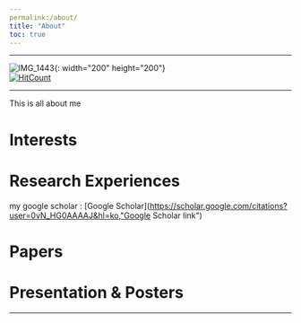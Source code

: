 ```yaml
---
permalink:/about/
title: "About"
toc: true
---
```

* * *
![IMG_1443](https://user-images.githubusercontent.com/35910868/88503062-87d01480-d00b-11ea-8478-1327f8a95be3.jpg){: width="200" height="200"}   
[![HitCount](http://hits.dwyl.com/woodolee/https://woodoleegithubio/.svg)](http://hits.dwyl.com/woodolee/https://woodoleegithubio/)
* * *
This is all about me
# Interests

# Research Experiences

my google scholar : [Google Scholar](https://scholar.google.com/citations?user=0vN_HG0AAAAJ&hl=ko,"Google Scholar link")

# Papers

# Presentation & Posters


---

